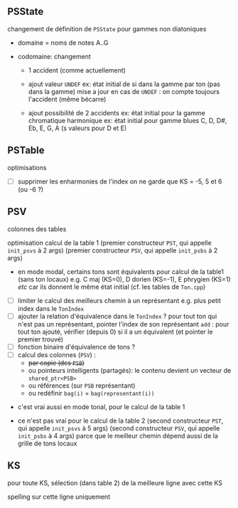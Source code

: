 

## PSState

changement de définition de `PSState` pour gammes non diatoniques

- domaine = noms de notes A..G

- codomaine: changement

  - 1 accident (comme actuellement)
  - ajout valeur `UNDEF`
    ex: état initial de si dans la gamme par ton (pas dans la gamme)
    mise a jour en cas de `UNDEF` : on compte toujours l'accident (même bécarre)

  - ajout possibilité de 2 accidents 
    ex: état initial pour la gamme chromatique harmonique
    ex: état initial pour gamme blues C, D, D#, Eb, E, G, A (s valeurs pour D et E)



## PSTable

optimisations

- [ ] supprimer les enharmonies de l'index
  on ne garde que KS = -5, 5 et 6 (ou -6 ?)




## PSV

colonnes des tables

optimisation calcul de la table 1
(premier constructeur `PST`, qui appelle `init_psvs` à 2 args)
(premier constructeur `PSV`, qui appelle `init_psbs` à 2 args)

- en mode modal, certains tons sont équivalents pour calcul de la table1 (sans ton locaux)
  e.g. C maj (KS=0), D dorien (KS=-1), E phrygien (KS=1) *etc*
  car ils donnent le même état initial (cf. les tables de `Ton.cpp`)
- [ ] limiter le calcul des  meilleurs chemin à un représentant
  e.g. plus petit index dans le `TonIndex`
- [ ] ajouter la relation d'équivalence dans le `TonIndex` ? 
  pour tout ton qui n'est pas un représentant, pointer l'index de son représentant
  `add` : pour tout ton ajouté, vérifier (depuis 0) si il a un équivalent (et pointer le premier trouvé)
- [ ] fonction binaire d'équivalence de tons ?
- [ ] calcul des colonnes (`PSV`) : 
  - ~~par copie (des `PSB`)~~ 
  - ou pointeurs intelligents (partagés): le contenu devient un vecteur de `shared_ptr<PSB>`
  - ou références (sur `PSB` représentant)
  - ou redéfinir `bag(i)` = `bag(representant(i))`

- c'est vrai aussi en mode tonal, pour le calcul de la table 1

- ce n'est pas vrai pour le calcul de la table 2
  (second constructeur `PST`, qui appelle `init_psvs` à 5 args)
  (second constructeur `PSV`, qui appelle `init_psbs` à 4 args)
  parce que le meilleur chemin dépend aussi de la grille de tons locaux

  

## KS

pour toute KS, sélection (dans table 2) de la meilleure ligne avec cette KS

spelling sur cette ligne uniquement
